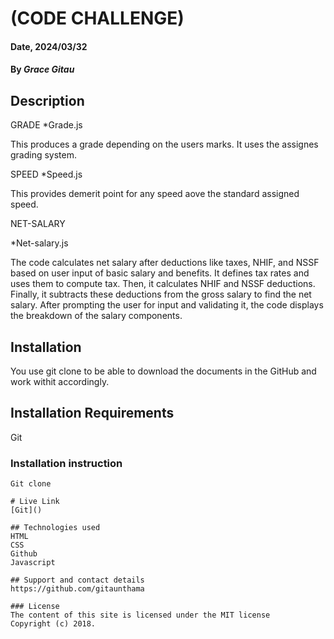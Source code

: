 # (CODE CHALLENGE)

#### Date, 2024/03/32

#### By *Grace Gitau*


## Description
GRADE
  *Grade.js
  <p>This produces a grade depending on the users marks. It uses the assignes grading system.</p>
SPEED
  *Speed.js
  <p>This provides demerit point for any speed aove the standard assigned speed.</p>
    NET-SALARY

  *Net-salary.js

<p> The code calculates net salary after deductions like taxes, NHIF, and NSSF based on user input of basic salary and benefits. It defines tax rates and uses them to compute tax. Then, it calculates NHIF and NSSF deductions. Finally, it subtracts these deductions from the gross salary to find the net salary. After prompting the user for input and validating it, the code displays the breakdown of the salary components.</p>


## Installation
You use git clone to be able to download the documents in the GitHub and work withit accordingly.

## Installation Requirements
Git

### Installation instruction
```
Git clone 

# Live Link
[Git]()

## Technologies used
HTML
CSS
Github
Javascript

## Support and contact details
https://github.com/gitaunthama

### License
The content of this site is licensed under the MIT license
Copyright (c) 2018.



















